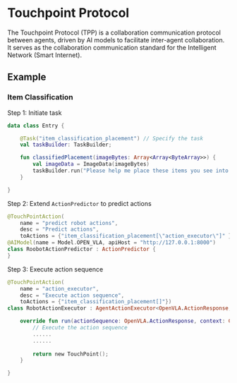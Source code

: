 # Touchpoint Protocol

The Touchpoint Protocol (TPP) is a collaboration communication protocol between agents, driven by AI models to facilitate inter-agent collaboration. It serves as the collaboration communication standard for the Intelligent Network (Smart Internet).

## Example

### Item Classification

Step 1: Initiate task
```kotlin
data class Entry {

    @Task("item_classification_placement") // Specify the task
    val taskBuilder: TaskBuilder;

    fun classifiedPlacement(imageBytes: Array<Array<ByteArray>>) {
        val imageData = ImageData(imageBytes)
        taskBuilder.run("Please help me place these items you see into the fridge and the basket, respectively.", imageData)
    }

}
```

Step 2: Extend `ActionPredictor` to predict actions
```kotlin
@TouchPointAction(
    name = "predict robot actions", 
    desc = "Predict actions",
    toActions = {"item_classification_placement[\"action_executor\"]" })
@AIModel(name = Model.OPEN_VLA, apiHost = "http://127.0.0.1:8000")
class RoobotActionPredictor : ActionPredictor {
}
```

Step 3: Execute action sequence
```kotlin
@TouchPointAction(
    name = "action_executor", 
    desc = "Execute action sequence",
    toActions = {"item_classification_placement[]"})
class RobotActionExecutor : AgentActionExecutor<OpenVLA.ActionResponse, TouchPoint> {

    override fun run(actionSequence: OpenVLA.ActionResponse, context: Context): TouchPoint {
        // Execute the action sequence
        ......
        ......
        
        return new TouchPoint();
    }

}
```
